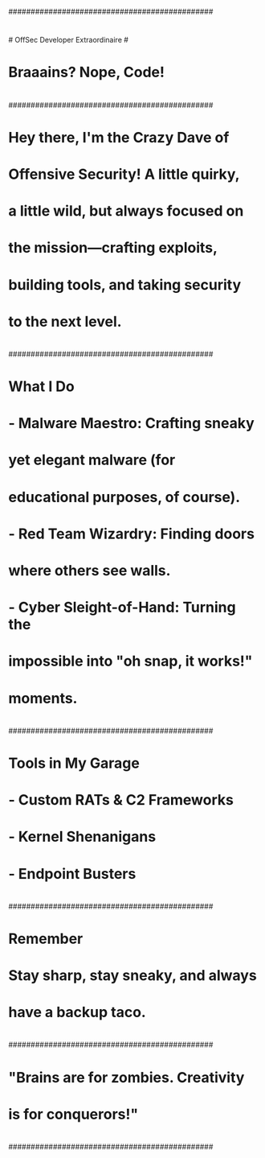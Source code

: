 ##############################################
#                                            #
\#    OffSec Developer Extraordinaire         #
#    Braaains? Nope, Code!                   #
#                                            #
##############################################
#                                            #
#    Hey there, I'm the Crazy Dave of        #
#    Offensive Security! A little quirky,    #
#    a little wild, but always focused on    #
#    the mission—crafting exploits,          #
#    building tools, and taking security     #
#    to the next level.                      #
#                                            #
##############################################
#                                            #
#    What I Do                               #
#                                            #
#    - Malware Maestro: Crafting sneaky      #
#      yet elegant malware (for              #
#      educational purposes, of course).     #
#    - Red Team Wizardry: Finding doors      #
#      where others see walls.               #
#    - Cyber Sleight-of-Hand: Turning the    #
#      impossible into "oh snap, it works!"  #
#      moments.                              #
#                                            #
##############################################
#                                            #
#    Tools in My Garage                      #
#                                            #
#    - Custom RATs & C2 Frameworks           #
#    - Kernel Shenanigans                    #
#    - Endpoint Busters                      #
#                                            #
##############################################
#                                            #
#    Remember                                #
#                                            #
#    Stay sharp, stay sneaky, and always     #
#    have a backup taco.                     #
#                                            #
##############################################
#                                            #
#    "Brains are for zombies. Creativity     #
#    is for conquerors!"                     #
#                                            #
##############################################
